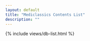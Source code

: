 ```yaml
---
layout: default
title: "Mediclassics Contents List"
description: ""
---
```


{% include views/db-list.html %}
